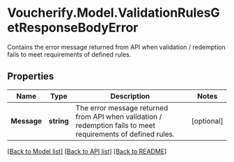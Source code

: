 # Voucherify.Model.ValidationRulesGetResponseBodyError
Contains the error message returned from API when validation / redemption fails to meet requirements of defined rules.

## Properties

Name | Type | Description | Notes
------------ | ------------- | ------------- | -------------
**Message** | **string** | The error message returned from API when validation / redemption fails to meet requirements of defined rules. | [optional] 

[[Back to Model list]](../README.md#documentation-for-models) [[Back to API list]](../README.md#documentation-for-api-endpoints) [[Back to README]](../README.md)

